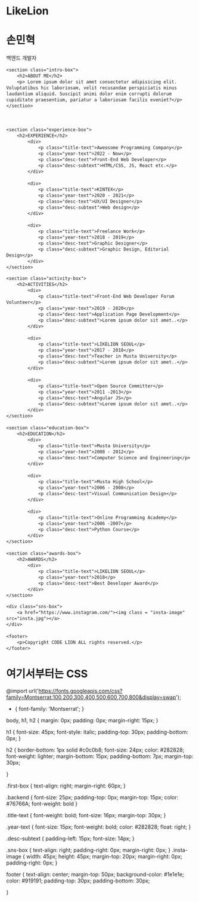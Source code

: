 # LikeLion

<!DOCTYPE html>
<meta charset="utf-8">
<html>

<head>
    <link rel="stylesheet" href="codelion.css">
    <title> About Son </title>
</head>

<body>
    <div class="first-box">
        <h1>손민혁</h1>
        <p class="backend"> 백엔드 개발자</p>
    </div>

    
    <section class="intro-box">
        <h2>ABOUT ME</h2>
        <p> Lorem ipsum dolor sit amet consectetur adipisicing elit. Voluptatibus hic laboriosam, velit recusandae perspiciatis minus laudantium aliquid. Suscipit animi dolor enim corrupti dolorum cupiditate praesentium, pariatur a laboriosam facilis eveniet?</p>
    </section>
    


    <section class="experience-box">
        <h2>EXPERIENCE</h2>
            <div>
                <p class="title-text">Aweosome Programming Company</p>
                <p class="year-text">2022 - Now</p>
                <p class="desc-text">Front-End Web Developer</p>
                <p class="desc-subtext">HTML/CSS, JS, React etc.</p>
            </div>

            <div>
                <p class="title-text">KINTEX</p>
                <p class="year-text">2020 - 2021</p>
                <p class="desc-text">UX/UI Designer</p>
                <p class="desc-subtext">Web design</p>
            </div>

            <div>
                <p class="title-text">Freelance Work</p>
                <p class="year-text">2018 - 2019</p>
                <p class="desc-text">Graphic Designer</p>
                <p class="desc-subtext">Graphic Design, Editorial Design</p>
            </div>
    </section>

<!-- 하나 박스를 완성해두고 나머지를 복붙하는 게 더 효율적이겠다. -->
<!-- class는 같은 이름으로 여러 군데 써도 상관 없구나. -->
<!-- float: right; 한 번 해서는 기억하기 힘들 것 같다. 여러 번 만들면서 이런 게 있구나 하고 몸으로 익히자 -->
<!-- overflow: hidden; -> 이거 다시 공부하기 -->
<!-- 테두리속성 border: 3px 실선 black 0.3; 이것도 다시 공부하자 -->

    <section class="activity-box">
        <h2>ACTIVITIES</h2>
            <div>
                <p class="title-text">Front-End Web Developer Forum Volunteer</p>
                <p class="year-text">2019 - 2020</p>
                <p class="desc-text">Application Page Development</p>
                <p class="desc-subtext">Lorem ipsum dolor sit amet..</p>
            </div>

            <div>
                <p class="title-text">LIKELION SEOUL</p>
                <p class="year-text">2017 - 2018</p>
                <p class="desc-text">Teacher in Musta University</p>
                <p class="desc-subtext">Lorem ipsum dolor sit amet..</p>
            </div>

            <div>
                <p class="title-text">Open Source Committer</p>
                <p class="year-text">2011 -2013</p>
                <p class="desc-text">Angular JS</p>
                <p class="desc-subtext">Lorem ipsum dolor sit amet..</p>
            </div>
    </section>

    <section class="education-box">
        <h2>EDUCATION</h2>
            <div>
                <p class="title-text">Musta University</p>
                <p class="year-text">2008 - 2012</p>
                <p class="desc-text">Computer Science and Engineering</p>
            </div>

            <div>
                <p class="title-text">Musta High School</p>
                <p class="year-text">2006 - 2008</p>
                <p class="desc-text">Visual Communication Design</p>
            </div>

            <div>
                <p class="title-text">Online Programming Academy</p>
                <p class="year-text">2006 -2007</p>
                <p class="desc-text">Python Course</p>
            </div>
    </section>

    <section class="awards-box">
        <h2>AWARDS</h2>
            <div>
                <p class="title-text">LIKELION SEOUL</p>
                <p class="year-text">2018</p>
                <p class="desc-text">Best Developer Award</p>
            </div>
    </section>


 <!-- 왜 class="insta-image"에 margin, padding right를 0px로 해도 오른쪽에 여백이 남지.. -->
    <div class="sns-box">
        <a href="https://www.instagram.com/"><img class = "insta-image" src="insta.jpg"></a>
    </div>
    
    <footer>
        <p>Copyright CODE LION ALL rights reserved.</p>
    </footer>
       
</body>


</html>



# 여기서부터는 CSS
@import url('https://fonts.googleapis.com/css?family=Montserrat:100,200,300,400,500,600,700,800&display=swap');

* {
    font-family: 'Montserrat';
}


body, h1, h2 {
    margin: 0px;
    padding: 0px;
    margin-right: 15px;
}

h1 {
   font-size: 45px; 
   font-style: italic;
   padding-top: 30px;
   padding-bottom: 0px;
}

h2 {
    border-bottom: 1px solid #c0c0b8;
    font-size: 24px;
    color: #282828;
    font-weight: lighter;
    margin-bottom: 15px;
    padding-bottom: 7px;
    margin-top: 30px;

}

.first-box {
    text-align: right;
    margin-right: 60px;
}

.backend {
    font-size: 25px;
    padding-top: 0px;
    margin-top: 15px;
    color: #76766A;
    font-weight: bold
}

.title-text {
    font-weight: bold;
    font-size: 16px;
    margin-top: 30px;
}

.year-text {
    font-size: 15px;
    font-weight: bold;
    color: #282828;
    float: right;
}

.desc-subtext {
    padding-left: 15px;
    font-size: 14px;
}

.sns-box {
    text-align: right;
    padding-right: 0px;
    margin-right: 0px;
}
.insta-image {
    width: 45px;
    height: 45px;
    margin-top: 20px;
    margin-right: 0px;
    padding-right: 0px;
}

footer {
    text-align: center;
    margin-top: 50px;
    background-color: #1e1e1e;
    color: #919191;
    padding-top: 30px;
    padding-bottom: 30px;
  
}